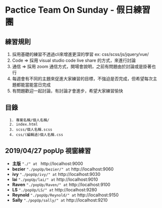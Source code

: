 # Pactice Team On Sunday - 假日練習團

## 練習規則
<ol>
  <li>
    採用基礎的練習不透過cli來增進更深的學習 ex: css/scss/js/jquery/vue/
  </li>
  <li>
    Code => 採用 visual studio code live share 的方式，來進行討論
  </li>
  <li>
    通信 => 採用 zoom 通信方式，開場會說明，之前有問題由於討論或是掛著也行
  </li>
  <li>
    每週會有不同的主題來促進大家練習的目標，不強迫是否完成，但希望每次主題都能當能當日完成
  </li>
  <li>有問題歡迎一起討論，有討論才會進步，希望大家練習愉快</li>
</ol>

## 目錄
```
  1. 專案名稱/個人名稱/
  2. index.html
  3. scss/個人名稱.scss
  4. css/(編輯過)個人名稱.css
```

## 2019/04/27 popUp 視窗練習
* **主版**  `"./" at ` http://localhost:9000
* **bezier**  `"./popUp/bezier/" at` http://localhost:9060
* **ivy**  `"./popUp/ivy/" at` http://localhost:9030
* **lai**  `"./popUp/lai/" at` http://localhost:9010
* **Raven**  `"./popUp/Raven/" at` http://localhost:9100
* **LS**  `"./popUp/LS/" at` http://localhost:9280
* **Reynold**  `"./popUp/Reynold/" at` http://localhost:9150
* **Sally**  `"./popUp/sally/" at` http://localhost:9210

